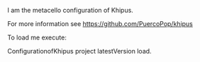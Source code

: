 I am the metacello configuration of Khipus.

For more information see https://github.com/PuercoPop/khipus

To load me execute:

  ConfigurationofKhipus project latestVersion load.